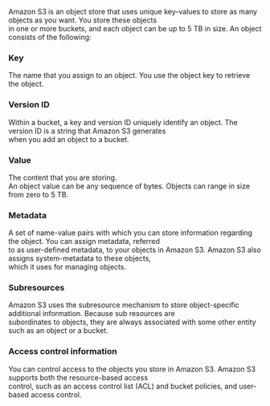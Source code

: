 Amazon S3 is an object store that uses unique key-values to store as many objects as you want. You store these objects  
in one or more buckets, and each object can be up to 5 TB in size. An object consists of the following:

### Key
The name that you assign to an object. You use the object key to retrieve the object.

### Version ID
Within a bucket, a key and version ID uniquely identify an object. The version ID is a string that Amazon S3 generates  
when you add an object to a bucket.

### Value
The content that you are storing.  
An object value can be any sequence of bytes. Objects can range in size from zero to 5 TB. 

### Metadata
A set of name-value pairs with which you can store information regarding the object. You can assign metadata, referred  
to as user-defined metadata, to your objects in Amazon S3. Amazon S3 also assigns system-metadata to these objects,  
which it uses for managing objects.

### Subresources
Amazon S3 uses the subresource mechanism to store object-specific additional information. Because sub resources are  
subordinates to objects, they are always associated with some other entity such as an object or a bucket.

### Access control information
You can control access to the objects you store in Amazon S3. Amazon S3 supports both the resource-based access  
control, such as an access control list (ACL) and bucket policies, and user-based access control.
